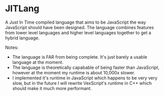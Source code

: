 # JITLang
A Just In Time compiled language that aims to be JavaScript the way JavaScript should have been designed.
The language combines features from lower level languages and higher level languages together to get a hybrid language.

Notes:
  - The language is FAR from being complete. It's just barely a usable language at the moment.
  - The language is theoretically capabable of being faster than JavaScript, however at the moment my runtime is about 10,000x slower.
  - I implemented it's runtime in JavaScript which happens to be very very slow, but in the future I will rewrite VexScript's runtime in C++ which should make it much more performant.
